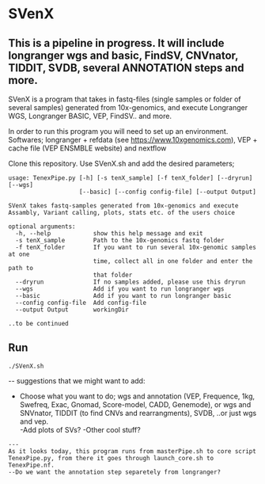 # SVenX


This is a pipeline in progress. It will include longranger wgs and basic, FindSV, CNVnator, TIDDIT, SVDB, several ANNOTATION steps and more. 
---
SVenX is a program that takes in fastq-files (single samples or folder of several samples) generated from 10x-genomics, and execute Longranger WGS, Longranger BASIC, VEP, FindSV.. and more. 

In order to run this program you will need to set up an environment. 
Softwares; longranger + refdata (see https://www.10xgenomics.com), VEP + cache file (VEP ENSMBLE website) and nextflow

Clone this repository. 
Use SVenX.sh and add the desired parameters;
```
usage: TenexPipe.py [-h] [-s tenX_sample] [-f tenX_folder] [--dryrun] [--wgs]
                    [--basic] [--config config-file] [--output Output]

SVenX takes fastq-samples generated from 10x-genomics and execute
Assambly, Variant calling, plots, stats etc. of the users choice

optional arguments:
  -h, --help            show this help message and exit
  -s tenX_sample        Path to the 10x-genomics fastq folder
  -f tenX_folder        If you want to run several 10x-genomic samples at one
                        time, collect all in one folder and enter the path to
                        that folder
  --dryrun              If no samples added, please use this dryrun
  --wgs                 Add if you want to run longranger wgs
  --basic               Add if you want to run longranger basic
  --config config-file  Add config-file
  --output Output       workingDir

..to be continued 

```

Run
---
```
./SVenX.sh

```
-- suggestions that we might want to add: 
- Choose what you want to do; wgs and annotation (VEP, Frequence, 1kg, Swefreq, Exac, Gnomad, Score-model, CADD, Genemode), or wgs and SNVnator, TIDDIT (to find CNVs and rearrangments), SVDB, ..or just wgs and vep.  
-Add plots of SVs?
-Other cool stuff?   
```
---
As it looks today, this program runs from masterPipe.sh to core script TenexPipe.py, from there it goes through launch_core.sh to TenexPipe.nf. 
--Do we want the annotation step separetely from longranger?
